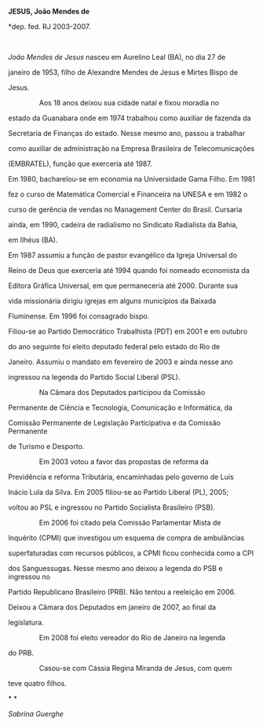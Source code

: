 **JESUS, João Mendes de**



\*dep. fed. RJ 2003-2007.



               



*João Mendes de Jesus* nasceu em Aurelino Leal (BA), no dia 27 de

janeiro de 1953, filho de Alexandre Mendes de Jesus e Mirtes Bispo de

Jesus.



                Aos 18 anos deixou sua cidade natal e fixou moradia no

estado da Guanabara onde em 1974 trabalhou como auxiliar de fazenda da

Secretaria de Finanças do estado. Nesse mesmo ano, passou a trabalhar

como auxiliar de administração na Empresa Brasileira de Telecomunicações

(EMBRATEL), função que exerceria até 1987.



Em 1980, bacharelou-se em economia na Universidade Gama Filho. Em 1981

fez o curso de Matemática Comercial e Financeira na UNESA e em 1982 o

curso de gerência de vendas no Management Center do Brasil. Cursaria

ainda, em 1990, cadeira de radialismo no Sindicato Radialista da Bahia,

em Ilhéus (BA).



Em 1987 assumiu a função de pastor evangélico da Igreja Universal do

Reino de Deus que exerceria até 1994 quando foi nomeado economista da

Editora Gráfica Universal, em que permaneceria até 2000. Durante sua

vida missionária dirigiu igrejas em alguns municípios da Baixada

Fluminense. Em 1996 foi consagrado bispo.



Filiou-se ao Partido Democrático Trabalhista (PDT) em 2001 e em outubro

do ano seguinte foi eleito deputado federal pelo estado do Rio de

Janeiro. Assumiu o mandato em fevereiro de 2003 e ainda nesse ano

ingressou na legenda do Partido Social Liberal (PSL).



                Na Câmara dos Deputados participou da Comissão

Permanente de Ciência e Tecnologia, Comunicação e Informática, da

Comissão Permanente de Legislação Participativa e da Comissão Permanente

de Turismo e Desporto.



                Em 2003 votou a favor das propostas de reforma da

Previdência e reforma Tributária, encaminhadas pelo governo de Luís

Inácio Lula da Silva. Em 2005 filiou-se ao Partido Liberal (PL), 2005;

voltou ao PSL e ingressou no Partido Socialista Brasileiro (PSB).



                Em 2006 foi citado pela Comissão Parlamentar Mista de

Inquérito (CPMI) que investigou um esquema de compra de ambulâncias

superfaturadas com recursos públicos, a CPMI ficou conhecida como a CPI

dos Sanguessugas. Nesse mesmo ano deixou a legenda do PSB e ingressou no

Partido Republicano Brasileiro (PRB). Não tentou a reeleição em 2006.

Deixou a Câmara dos Deputados em janeiro de 2007, ao final da

legislatura.



                Em 2008 foi eleito vereador do Rio de Janeiro na legenda

do PRB.



                Casou-se com Cássia Regina Miranda de Jesus, com quem

teve quatro filhos.



* *



*Sabrina Guerghe*



 



